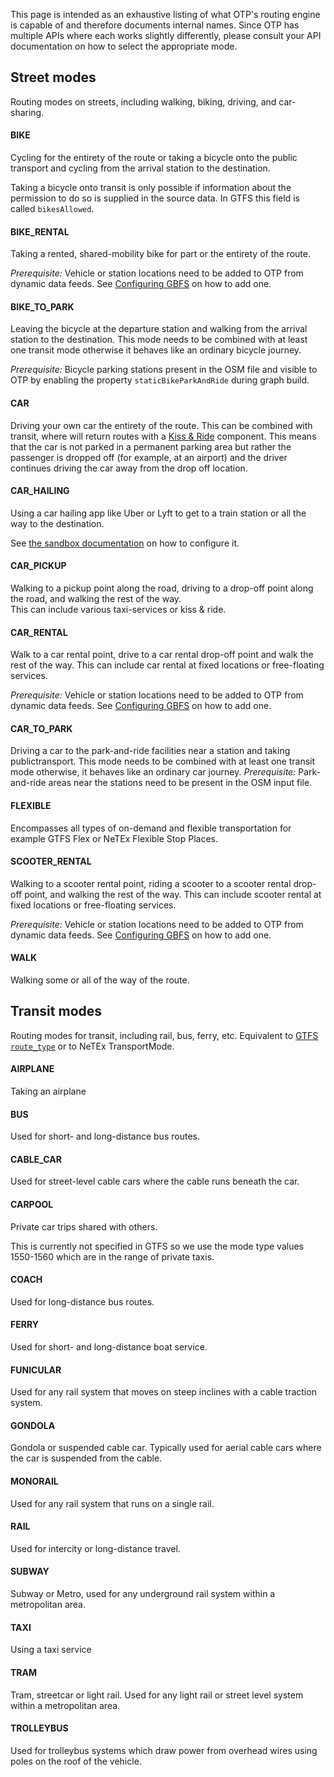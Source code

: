 This page is intended as an exhaustive listing of what OTP's routing engine is capable of and 
therefore documents internal names. Since OTP has multiple APIs where each works slightly differently,
please consult your API documentation on how to select the appropriate mode.

<!-- street-modes BEGIN -->
<!-- NOTE! This section is auto-generated. Do not change, change doc in code instead. -->

<h2 id="Street modes">Street modes</h2>

Routing modes on streets, including walking, biking, driving, and car-sharing.

<h4 id="BIKE">BIKE</h4>

Cycling for the entirety of the route or taking a bicycle onto the public transport and cycling from the arrival station to the destination.

Taking a bicycle onto transit is only possible if information about the permission to do so is supplied in the source data. In GTFS this field
is called `bikesAllowed`.


<h4 id="BIKE_RENTAL">BIKE_RENTAL</h4>

Taking a rented, shared-mobility bike for part or the entirety of the route.

_Prerequisite:_ Vehicle or station locations need to be added to OTP from dynamic data feeds.
See [Configuring GBFS](UpdaterConfig.md#gbfs-vehicle-rental-systems) on how to add one.


<h4 id="BIKE_TO_PARK">BIKE_TO_PARK</h4>

Leaving the bicycle at the departure station and walking from the arrival station to the destination.
This mode needs to be combined with at least one transit mode otherwise it behaves like an ordinary bicycle journey.

_Prerequisite:_ Bicycle parking stations present in the OSM file and visible to OTP by enabling the property `staticBikeParkAndRide` during graph build.


<h4 id="CAR">CAR</h4>

Driving your own car the entirety of the route.
This can be combined with transit, where will return routes with a [Kiss & Ride](https://en.wikipedia.org/wiki/Park_and_ride#Kiss_and_ride_/_kiss_and_fly) component.
This means that the car is not parked in a permanent parking area but rather the passenger is dropped off (for example, at an airport) and the driver continues driving the car away from the drop off location.


<h4 id="CAR_HAILING">CAR_HAILING</h4>

Using a car hailing app like Uber or Lyft to get to a train station or all the way to the destination.

See [the sandbox documentation](sandbox/RideHailing.md) on how to configure it.


<h4 id="CAR_PICKUP">CAR_PICKUP</h4>

Walking to a pickup point along the road, driving to a drop-off point along the road, and walking the rest of the way. <br/> This can include various taxi-services or kiss & ride.

<h4 id="CAR_RENTAL">CAR_RENTAL</h4>

Walk to a car rental point, drive to a car rental drop-off point and walk the rest of the way.
This can include car rental at fixed locations or free-floating services.

_Prerequisite:_ Vehicle or station locations need to be added to OTP from dynamic data feeds.
See [Configuring GBFS](UpdaterConfig.md#gbfs-vehicle-rental-systems) on how to add one.


<h4 id="CAR_TO_PARK">CAR_TO_PARK</h4>

Driving a car to the park-and-ride facilities near a station and taking publictransport.
This mode needs to be combined with at least one transit mode otherwise, it behaves like an ordinary car journey.
_Prerequisite:_ Park-and-ride areas near the stations need to be present in the OSM input file.


<h4 id="FLEXIBLE">FLEXIBLE</h4>

Encompasses all types of on-demand and flexible transportation for example GTFS Flex or NeTEx Flexible Stop Places.

<h4 id="SCOOTER_RENTAL">SCOOTER_RENTAL</h4>

Walking to a scooter rental point, riding a scooter to a scooter rental drop-off point, and walking the rest of the way.
This can include scooter rental at fixed locations or free-floating services.

_Prerequisite:_ Vehicle or station locations need to be added to OTP from dynamic data feeds.
See [Configuring GBFS](UpdaterConfig.md#gbfs-vehicle-rental-systems) on how to add one.


<h4 id="WALK">WALK</h4>

Walking some or all of the way of the route.


<!-- street-modes END -->

<!-- transit-modes BEGIN -->
<!-- NOTE! This section is auto-generated. Do not change, change doc in code instead. -->

<h2 id="Transit modes">Transit modes</h2>

Routing modes for transit, including rail, bus, ferry, etc. Equivalent to [GTFS `route_type`](https://developers.google.com/transit/gtfs/reference/#routestxt) or to NeTEx TransportMode. 

<h4 id="AIRPLANE">AIRPLANE</h4>

Taking an airplane

<h4 id="BUS">BUS</h4>

Used for short- and long-distance bus routes.

<h4 id="CABLE_CAR">CABLE_CAR</h4>

Used for street-level cable cars where the cable runs beneath the car.

<h4 id="CARPOOL">CARPOOL</h4>

Private car trips shared with others.

This is currently not specified in GTFS so we use the mode type values 1550-1560 which are in the range of private taxis.


<h4 id="COACH">COACH</h4>

Used for long-distance bus routes.

<h4 id="FERRY">FERRY</h4>

Used for short- and long-distance boat service.

<h4 id="FUNICULAR">FUNICULAR</h4>

Used for any rail system that moves on steep inclines with a cable traction system.

<h4 id="GONDOLA">GONDOLA</h4>

Gondola or suspended cable car. Typically used for aerial cable cars where the car is suspended from the cable.

<h4 id="MONORAIL">MONORAIL</h4>

Used for any rail system that runs on a single rail.

<h4 id="RAIL">RAIL</h4>

Used for intercity or long-distance travel.

<h4 id="SUBWAY">SUBWAY</h4>

Subway or Metro, used for any underground rail system within a metropolitan area.

<h4 id="TAXI">TAXI</h4>

Using a taxi service

<h4 id="TRAM">TRAM</h4>

Tram, streetcar or light rail. Used for any light rail or street level system within a metropolitan area.

<h4 id="TROLLEYBUS">TROLLEYBUS</h4>

Used for trolleybus systems which draw power from overhead wires using poles on the roof of the vehicle.


<!-- transit-modes END -->
